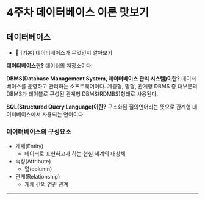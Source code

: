 # 4주차 데이터베이스 이론 맛보기

## 데이터베이스

- 📕 [기본] 데이터베이스가 무엇인지 알아보기

**데이터베이스란?**
데이터의 저장소이다.

**DBMS(Database Management System,
데이터베이스 관리 시스템)이란?**
데이터베이스를 운영하고 관리하는 소프트웨어이다.
계층형, 망형, 관계형 DBMS 중 대부분의 DBMS가 테이블로 구성된
관계형 DBMS(RDMBS)형태로 사용된다.

**SQL(Structured Query Language)이란?**
구조화된 질의언어라는 뜻으로 관계형 데이터베이스에서 사용되는 언어이다.

### 데이터베이스의 구성요소

- 개체(Entity)
    - 데이터로 표현하고자 하는 현실 세계의 대상체
- 속성(Attribute)
    - 열(column)
- 관계(Relationship)
    - 개체 간의 연관 관계
---
